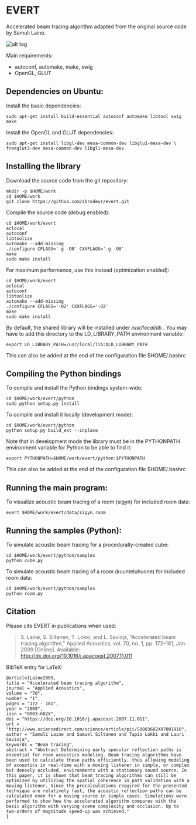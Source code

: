 
# EVERT

Accelerated beam tracing algorithm adapted from the original source code by Samuli Laine.

![alt tag](https://github.com/sbrodeur/evert/raw/master/doc/images/evert.jpg)

Main requirements:
- autoconf, automake, make, swig
- OpenGL, GLUT

## Dependencies on Ubuntu:

Install the basic dependencies:
```
sudo apt-get install build-essential autoconf automake libtool swig make
```

Install the OpenGL and GLUT dependencies:
```
sudo apt-get install libgl-dev mesa-common-dev libglu1-mesa-dev \
freeglut3-dev mesa-common-dev libgl1-mesa-dev
```

## Installing the library

Download the source code from the git repository:
```
mkdir -p $HOME/work
cd $HOME/work
git clone https://github.com/sbrodeur/evert.git
```

Compile the source code (debug enabled):
```
cd $HOME/work/evert
aclocal
autoconf
libtoolize
automake --add-missing
./configure CFLAGS='-g -O0' CXXFLAGS='-g -O0'
make
sudo make install
```

For maximum performance, use this instead (optimization enabled):
```
cd $HOME/work/evert
aclocal
autoconf
libtoolize
automake --add-missing
./configure CFLAGS='-O2' CXXFLAGS='-O2'
make
sudo make install
```

By default, the shared library will be installed under _/usr/local/lib_ .
You may have to add this directory to the LD_LIBRARY_PATH environment variable:
```
export LD_LIBRARY_PATH=/usr/local/lib:$LD_LIBRARY_PATH
```
This can also be added at the end of the configuration file $HOME/.bashrc

## Compiling the Python bindings

To compile and install the Python bindings system-wide:
```
cd $HOME/work/evert/python
sudo python setup.py install
```

To compile and install it locally (development mode):
```
cd $HOME/work/evert/python
python setup.py build_ext --inplace
```

Note that in development mode the library must be in the PYTHONPATH environment variable for Python to be able to find it:
```
export PYTHONPATH=$HOME/work/evert/python:$PYTHONPATH
```
This can also be added at the end of the configuration file $HOME/.bashrc

## Running the main program:

To visualize acoustic beam tracing of a room (sigyn) for included room data: 
```
evert $HOME/work/evert/data/sigyn.room
```

## Running the samples (Python):

To simulate acoustic beam tracing for a procedurally-created cube: 
```
cd $HOME/work/evert/python/samples
python cube.py
```

To simulate acoustic beam tracing of a room (kuunteluhuone) for included room data: 
```
cd $HOME/work/evert/python/samples
python room.py
```

## Citation

Please cite EVERT in publications when used:
> S. Laine, S. Siltanen, T. Lokki, and L. Savioja, “Accelerated beam tracing algorithm,” Applied Acoustics, vol. 70, no. 1, pp. 172–181, Jan. 2009 [Online]. Available: http://dx.doi.org/10.1016/j.apacoust.2007.11.011

BibTeX entry for LaTeX:
```
@article{Laine2009,
title = "Accelerated beam tracing algorithm",
journal = "Applied Acoustics",
volume = "70",
number = "1",
pages = "172 - 181",
year = "2009",
issn = "0003-682X",
doi = "https://doi.org/10.1016/j.apacoust.2007.11.011",
url = "http://www.sciencedirect.com/science/article/pii/S0003682X07001910",
author = "Samuli Laine and Samuel Siltanen and Tapio Lokki and Lauri Savioja",
keywords = "Beam tracing",
abstract = "Abstract Determining early specular reflection paths is essential for room acoustics modeling. Beam tracing algorithms have been used to calculate these paths efficiently, thus allowing modeling of acoustics in real-time with a moving listener in simple, or complex but densely occluded, environments with a stationary sound source. In this paper, it is shown that beam tracing algorithms can still be optimized by utilizing the spatial coherence in path validation with a moving listener. Since the precalculations required for the presented technique are relatively fast, the acoustic reflection paths can be calculated even for a moving source in simple cases. Simulations were performed to show how the accelerated algorithm compares with the basic algorithm with varying scene complexity and occlusion. Up to two-orders of magnitude speed-up was achieved."
}
```
